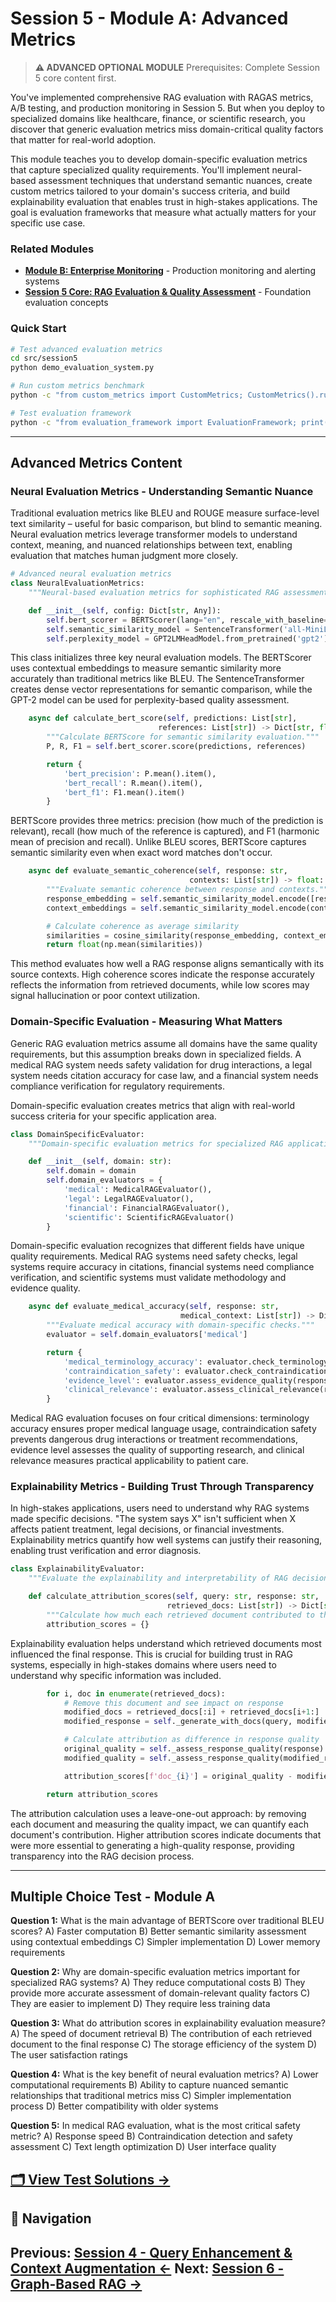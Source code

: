 # Session 5 - Module A: Advanced Metrics

> **⚠️ ADVANCED OPTIONAL MODULE**
> Prerequisites: Complete Session 5 core content first.

You've implemented comprehensive RAG evaluation with RAGAS metrics, A/B testing, and production monitoring in Session 5. But when you deploy to specialized domains like healthcare, finance, or scientific research, you discover that generic evaluation metrics miss domain-critical quality factors that matter for real-world adoption.

This module teaches you to develop domain-specific evaluation metrics that capture specialized quality requirements. You'll implement neural-based assessment techniques that understand semantic nuances, create custom metrics tailored to your domain's success criteria, and build explainability evaluation that enables trust in high-stakes applications. The goal is evaluation frameworks that measure what actually matters for your specific use case.

### Related Modules

- **[Module B: Enterprise Monitoring](Session5_ModuleB_Enterprise_Monitoring.md)** - Production monitoring and alerting systems
- **[Session 5 Core: RAG Evaluation & Quality Assessment](Session5_RAG_Evaluation_Quality_Assessment.md)** - Foundation evaluation concepts

### Quick Start

```bash
# Test advanced evaluation metrics
cd src/session5
python demo_evaluation_system.py

# Run custom metrics benchmark
python -c "from custom_metrics import CustomMetrics; CustomMetrics().run_benchmark()"

# Test evaluation framework
python -c "from evaluation_framework import EvaluationFramework; print('Advanced metrics ready!')"
```

---

## Advanced Metrics Content

### Neural Evaluation Metrics - Understanding Semantic Nuance

Traditional evaluation metrics like BLEU and ROUGE measure surface-level text similarity – useful for basic comparison, but blind to semantic meaning. Neural evaluation metrics leverage transformer models to understand context, meaning, and nuanced relationships between text, enabling evaluation that matches human judgment more closely.

```python
# Advanced neural evaluation metrics
class NeuralEvaluationMetrics:
    """Neural-based evaluation metrics for sophisticated RAG assessment."""

    def __init__(self, config: Dict[str, Any]):
        self.bert_scorer = BERTScorer(lang="en", rescale_with_baseline=True)
        self.semantic_similarity_model = SentenceTransformer('all-MiniLM-L6-v2')
        self.perplexity_model = GPT2LMHeadModel.from_pretrained('gpt2')
```

This class initializes three key neural evaluation models. The BERTScorer uses contextual embeddings to measure semantic similarity more accurately than traditional metrics like BLEU. The SentenceTransformer creates dense vector representations for semantic comparison, while the GPT-2 model can be used for perplexity-based quality assessment.

```python
    async def calculate_bert_score(self, predictions: List[str],
                                 references: List[str]) -> Dict[str, float]:
        """Calculate BERTScore for semantic similarity evaluation."""
        P, R, F1 = self.bert_scorer.score(predictions, references)

        return {
            'bert_precision': P.mean().item(),
            'bert_recall': R.mean().item(),
            'bert_f1': F1.mean().item()
        }
```

BERTScore provides three metrics: precision (how much of the prediction is relevant), recall (how much of the reference is captured), and F1 (harmonic mean of precision and recall). Unlike BLEU scores, BERTScore captures semantic similarity even when exact word matches don't occur.

```python
    async def evaluate_semantic_coherence(self, response: str,
                                        contexts: List[str]) -> float:
        """Evaluate semantic coherence between response and contexts."""
        response_embedding = self.semantic_similarity_model.encode([response])
        context_embeddings = self.semantic_similarity_model.encode(contexts)

        # Calculate coherence as average similarity
        similarities = cosine_similarity(response_embedding, context_embeddings)[0]
        return float(np.mean(similarities))
```

This method evaluates how well a RAG response aligns semantically with its source contexts. High coherence scores indicate the response accurately reflects the information from retrieved documents, while low scores may signal hallucination or poor context utilization.

### Domain-Specific Evaluation - Measuring What Matters

Generic RAG evaluation metrics assume all domains have the same quality requirements, but this assumption breaks down in specialized fields. A medical RAG system needs safety validation for drug interactions, a legal system needs citation accuracy for case law, and a financial system needs compliance verification for regulatory requirements.

Domain-specific evaluation creates metrics that align with real-world success criteria for your specific application area.

```python
class DomainSpecificEvaluator:
    """Domain-specific evaluation metrics for specialized RAG applications."""

    def __init__(self, domain: str):
        self.domain = domain
        self.domain_evaluators = {
            'medical': MedicalRAGEvaluator(),
            'legal': LegalRAGEvaluator(),
            'financial': FinancialRAGEvaluator(),
            'scientific': ScientificRAGEvaluator()
        }
```

Domain-specific evaluation recognizes that different fields have unique quality requirements. Medical RAG systems need safety checks, legal systems require accuracy in citations, financial systems need compliance verification, and scientific systems must validate methodology and evidence quality.

```python
    async def evaluate_medical_accuracy(self, response: str,
                                      medical_context: List[str]) -> Dict[str, float]:
        """Evaluate medical accuracy with domain-specific checks."""
        evaluator = self.domain_evaluators['medical']

        return {
            'medical_terminology_accuracy': evaluator.check_terminology(response),
            'contraindication_safety': evaluator.check_contraindications(response),
            'evidence_level': evaluator.assess_evidence_quality(response, medical_context),
            'clinical_relevance': evaluator.assess_clinical_relevance(response)
        }
```

Medical RAG evaluation focuses on four critical dimensions: terminology accuracy ensures proper medical language usage, contraindication safety prevents dangerous drug interactions or treatment recommendations, evidence level assesses the quality of supporting research, and clinical relevance measures practical applicability to patient care.

### Explainability Metrics - Building Trust Through Transparency

In high-stakes applications, users need to understand why RAG systems made specific decisions. "The system says X" isn't sufficient when X affects patient treatment, legal decisions, or financial investments. Explainability metrics quantify how well systems can justify their reasoning, enabling trust verification and error diagnosis.

```python
class ExplainabilityEvaluator:
    """Evaluate the explainability and interpretability of RAG decisions."""

    def calculate_attribution_scores(self, query: str, response: str,
                                   retrieved_docs: List[str]) -> Dict[str, Any]:
        """Calculate how much each retrieved document contributed to the response."""
        attribution_scores = {}
```

Explainability evaluation helps understand which retrieved documents most influenced the final response. This is crucial for building trust in RAG systems, especially in high-stakes domains where users need to understand why specific information was included.

```python
        for i, doc in enumerate(retrieved_docs):
            # Remove this document and see impact on response
            modified_docs = retrieved_docs[:i] + retrieved_docs[i+1:]
            modified_response = self._generate_with_docs(query, modified_docs)

            # Calculate attribution as difference in response quality
            original_quality = self._assess_response_quality(response)
            modified_quality = self._assess_response_quality(modified_response)

            attribution_scores[f'doc_{i}'] = original_quality - modified_quality

        return attribution_scores
```

The attribution calculation uses a leave-one-out approach: by removing each document and measuring the quality impact, we can quantify each document's contribution. Higher attribution scores indicate documents that were more essential to generating a high-quality response, providing transparency into the RAG decision process.

---

## Multiple Choice Test - Module A

**Question 1:** What is the main advantage of BERTScore over traditional BLEU scores?
A) Faster computation
B) Better semantic similarity assessment using contextual embeddings
C) Simpler implementation
D) Lower memory requirements

**Question 2:** Why are domain-specific evaluation metrics important for specialized RAG systems?
A) They reduce computational costs
B) They provide more accurate assessment of domain-relevant quality factors
C) They are easier to implement
D) They require less training data

**Question 3:** What do attribution scores in explainability evaluation measure?
A) The speed of document retrieval
B) The contribution of each retrieved document to the final response
C) The storage efficiency of the system
D) The user satisfaction ratings

**Question 4:** What is the key benefit of neural evaluation metrics?
A) Lower computational requirements
B) Ability to capture nuanced semantic relationships that traditional metrics miss
C) Simpler implementation process
D) Better compatibility with older systems

**Question 5:** In medical RAG evaluation, what is the most critical safety metric?
A) Response speed
B) Contraindication detection and safety assessment
C) Text length optimization
D) User interface quality

[**🗂️ View Test Solutions →**](Session5_ModuleA_Test_Solutions.md)
---

## 🧭 Navigation

**Previous:** [Session 4 - Query Enhancement & Context Augmentation ←](Session4_Query_Enhancement_Context_Augmentation.md)
**Next:** [Session 6 - Graph-Based RAG →](Session6_Graph_Based_RAG.md)
---
